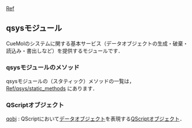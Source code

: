[Ref](../Ref)
## qsysモジュール

CueMolのシステムに関する基本サービス（データオブジェクトの生成・破棄・読込み・書出しなど）を提供するモジュールです．

### qsysモジュールのメソッド
qsysモジュールの（スタティック）メソッドの一覧は，
[Ref/qsys/static_methods](../Ref/qsys/static_methods)
にあります．

### QScriptオブジェクト
[qobj](../Ref/qsys/qobj)
:   QScriptにおいて[データオブジェクト](../Ref/Object)を表現する[QScriptオブジェクト](../Ref/QScriptObject)．

